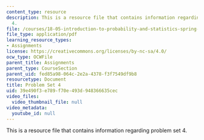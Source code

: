 ```yaml
---
content_type: resource
description: This is a resource file that contains information regarding problem set
  4.
file: /courses/18-05-introduction-to-probability-and-statistics-spring-2014/39e490f3e789f70e493d948366635cec_MIT18_05S14_ps4.pdf
file_type: application/pdf
learning_resource_types:
- Assignments
license: https://creativecommons.org/licenses/by-nc-sa/4.0/
ocw_type: OCWFile
parent_title: Assignments
parent_type: CourseSection
parent_uid: fed85a98-064c-2e2a-4378-f3f7549df9b8
resourcetype: Document
title: Problem Set 4
uid: 39e490f3-e789-f70e-493d-948366635cec
video_files:
  video_thumbnail_file: null
video_metadata:
  youtube_id: null
---
```

This is a resource file that contains information regarding problem set 4.